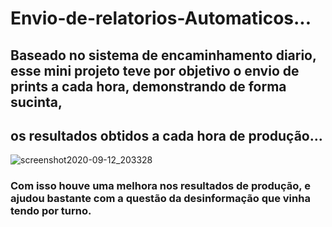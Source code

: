 # Envio-de-relatorios-Automaticos...

## Baseado no sistema de encaminhamento diario, esse mini projeto teve por objetivo o envio de prints a cada hora, demonstrando de forma sucinta,
## os resultados obtidos a cada hora de produção...


![screenshot2020-09-12_203328](https://user-images.githubusercontent.com/69087075/104705347-8e0c9700-56f8-11eb-88e7-32c41dd2bdbf.png)


### Com isso houve uma melhora nos resultados de produção, e ajudou bastante com a questão da desinformação que vinha tendo por turno.
